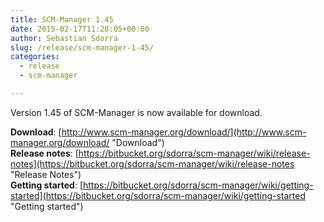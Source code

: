 ```yaml
---
title: SCM-Manager 1.45
date: 2015-02-17T11:28:05+00:00
author: Sebastian Sdorra
slug: /release/scm-manager-1-45/
categories:
  - release
  - scm-manager

---
```

Version 1.45 of SCM-Manager is now available for download.

**Download**: [http://www.scm-manager.org/download/](http://www.scm-manager.org/download/ "Download")  
**Release notes**: [https://bitbucket.org/sdorra/scm-manager/wiki/release-notes](https://bitbucket.org/sdorra/scm-manager/wiki/release-notes "Release Notes")  
**Getting started**: [https://bitbucket.org/sdorra/scm-manager/wiki/getting-started](https://bitbucket.org/sdorra/scm-manager/wiki/getting-started "Getting started")

